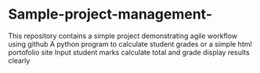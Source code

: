 # Sample-project-management-
This repository contains a simple project demonstrating agile workflow using github
A python program to calculate student grades or a simple html portofolio site
Input student marks
calculate total and grade
display results clearly
